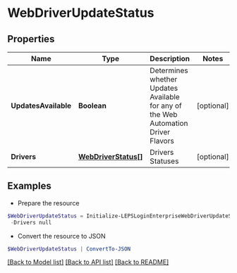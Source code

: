 # WebDriverUpdateStatus
## Properties

Name | Type | Description | Notes
------------ | ------------- | ------------- | -------------
**UpdatesAvailable** | **Boolean** | Determines whether Updates Available for any of the Web Automation Driver Flavors | [optional] 
**Drivers** | [**WebDriverStatus[]**](WebDriverStatus.md) | Drivers Statuses | [optional] 

## Examples

- Prepare the resource
```powershell
$WebDriverUpdateStatus = Initialize-LEPSLoginEnterpriseWebDriverUpdateStatus  -UpdatesAvailable null `
 -Drivers null
```

- Convert the resource to JSON
```powershell
$WebDriverUpdateStatus | ConvertTo-JSON
```

[[Back to Model list]](../README.md#documentation-for-models) [[Back to API list]](../README.md#documentation-for-api-endpoints) [[Back to README]](../README.md)


